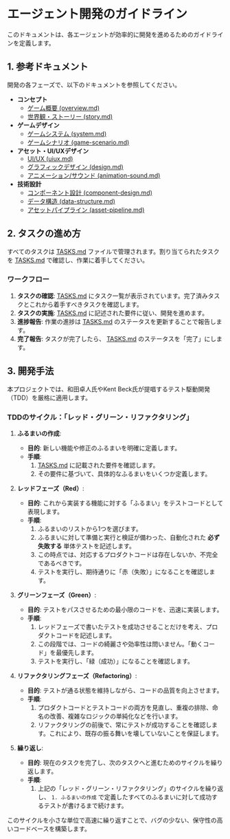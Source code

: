 # エージェント開発のガイドライン

このドキュメントは、各エージェントが効率的に開発を進めるためのガイドラインを定義します。

## 1. 参考ドキュメント

開発の各フェーズで、以下のドキュメントを参照してください。

*   **コンセプト**
    *   [ゲーム概要 (overview.md)](docs/dev/overview.md)
    *   [世界観・ストーリー (story.md)](docs/dev/story.md)
*   **ゲームデザイン**
    *   [ゲームシステム (system.md)](docs/dev/system.md)
    *   [ゲームシナリオ (game-scenario.md)](docs/dev/game-scenario.md)
*   **アセット・UI/UXデザイン**
    *   [UI/UX (uiux.md)](docs/dev/uiux.md)
    *   [グラフィックデザイン (design.md)](docs/dev/design.md)
    *   [アニメーション/サウンド (animation-sound.md)](docs/dev/animation-sound.md)
*   **技術設計**
    *   [コンポーネント設計 (component-design.md)](docs/dev/component-design.md)
    *   [データ構造 (data-structure.md)](docs/dev/data-structure.md)
    *   [アセットパイプライン (asset-pipeline.md)](docs/dev/asset-pipeline.md)

## 2. タスクの進め方

すべてのタスクは [TASKS.md](TASKS.md) ファイルで管理されます。割り当てられたタスクを [TASKS.md](TASKS.md) で確認し、作業に着手してください。

### ワークフロー

1.  **タスクの確認**: [TASKS.md](TASKS.md) にタスク一覧が表示されています。完了済みタスクとこれから着手すべきタスクを確認します。
2.  **タスクの実施**: [TASKS.md](TASKS.md) に記述された要件に従い、開発を進めます。
3.  **進捗報告**: 作業の進捗は [TASKS.md](TASKS.md) のステータスを更新することで報告します。
4.  **完了報告**: タスクが完了したら、 [TASKS.md](TASKS.md) のステータスを「完了」にします。

## 3. 開発手法

本プロジェクトでは、和田卓人氏やKent Beck氏が提唱するテスト駆動開発（TDD）を厳格に適用します。

### TDDのサイクル：「レッド・グリーン・リファクタリング」

1.  **ふるまいの作成**:
    *   **目的**: 新しい機能や修正のふるまいを明確に定義します。
    *   **手順**:
        1.  [TASKS.md](TASKS.md) に記載された要件を確認します。
        2.  その要件に基づいて、具体的なふるまいをいくつか定義します。

2.  **レッドフェーズ（Red）**:
    *   **目的**: これから実装する機能に対する「ふるまい」をテストコードとして表現します。
    *   **手順**:
        1.  ふるまいのリストから1つを選びます。
        2.  ふるまいに対して準備と実行と検証が備わった、自動化された **必ず失敗する** 単体テストを記述します。
        3.  この時点では、対応するプロダクトコードは存在しないか、不完全であるべきです。
        4.  テストを実行し、期待通りに「赤（失敗）」になることを確認します。

3.  **グリーンフェーズ（Green）**:
    *   **目的**: テストをパスさせるための最小限のコードを、迅速に実装します。
    *   **手順**:
        1.  レッドフェーズで書いたテストを成功させることだけを考え、プロダクトコードを記述します。
        2.  この段階では、コードの綺麗さや効率性は問いません。「動くコード」を最優先します。
        3.  テストを実行し、「緑（成功）」になることを確認します。

4.  **リファクタリングフェーズ（Refactoring）**:
    *   **目的**: テストが通る状態を維持しながら、コードの品質を向上させます。
    *   **手順**:
        1.  プロダクトコードとテストコードの両方を見直し、重複の排除、命名の改善、複雑なロジックの単純化などを行います。
        2.  リファクタリングの前後で、常にテストが成功することを確認します。これにより、既存の振る舞いを壊していないことを保証します。

5.  **繰り返し**:
    *   **目的**: 現在のタスクを完了し、次のタスクへと進むためのサイクルを繰り返します。
    *   **手順**:
        1.  上記の「レッド・グリーン・リファクタリング」のサイクルを繰り返し、 `1. ふるまいの作成` で定義したすべてのふるまいに対して成功するテストが書けるまで続けます。

このサイクルを小さな単位で高速に繰り返すことで、バグの少ない、保守性の高いコードベースを構築します。
